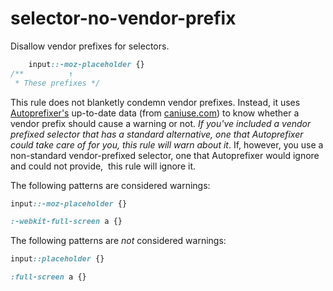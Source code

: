 # selector-no-vendor-prefix

Disallow vendor prefixes for selectors.

```css
    input::-moz-placeholder {}
/**          ↑
 * These prefixes */
```

This rule does not blanketly condemn vendor prefixes.
Instead, it uses [Autoprefixer's](https://github.com/postcss/autoprefixer) up-to-date
data (from [caniuse.com](http://caniuse.com/)) to know whether a vendor prefix should
cause a warning or not.
*If you've included a vendor prefixed selector that has a standard alternative,
one that Autoprefixer could take care of for you,
this rule will warn about it*.
If, however, you use a non-standard vendor-prefixed selector,
one that Autoprefixer would ignore and could not provide, 
this rule will ignore it.

The following patterns are considered warnings:

```css
input::-moz-placeholder {}
```

```css
:-webkit-full-screen a {}
```

The following patterns are *not* considered warnings:

```css
input::placeholder {}
```

```css
:full-screen a {}
```

